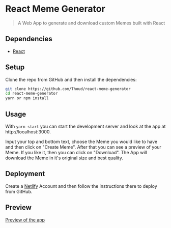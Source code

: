 # React Meme Generator

> A Web App to generate and download custom Memes built with React

## Dependencies

- [React](https://reactjs.org/)

## Setup

Clone the repo from GitHub and then install the dependencies:

```sh
git clone https://github.com/Thoud/react-meme-generator
cd react-meme-generator
yarn or npm install
```

## Usage

With `yarn start` you can start the development server and look at the app at http://localhost:3000.

Input your top and bottom text, choose the Meme you would like to have and then click on "Create Meme".
After that you can see a preview of your Meme. If you like it, then you can click on "Download".
The App will download the Meme in it's original size and best quality.

## Deployment

Create a [Netlify](https://www.netlify.com/) Account and then follow the instructions there to deploy from GitHub.

## Preview

[Preview of the app](/images/page.png 'Preview of the app')
